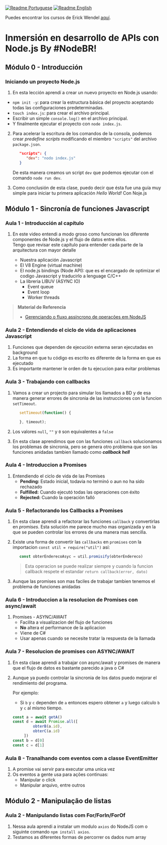 [![Readme Portuguese](https://img.shields.io/badge/README-pt--BR-brightgreen?style=for-the-badge)][README.pt-br.md]
[![Readme English](https://img.shields.io/badge/README-EN--US-blue?style=for-the-badge)][README.md]

Puedes encontrar los cursos de Erick Wendel [aquí][erick wendels courses].

[README.es-co.md]:https://github.com/ed-arias/NPM-API/blob/master/README.es-co.md
[README.pt-br.md]:https://github.com/ed-arias/NPM-API/blob/master/README.pt-br.md
[README.md]:https://github.com/ed-arias/NPM-API/blob/master/README.md
[erick wendels courses]: https://cursos.erickwendel.com.br

# Inmersión en desarrollo de APIs con Node.js By #NodeBR!
## Módulo 0 - Introducción
### Iniciando un proyecto Node.js

1. En esta lección aprendí a crear un nuevo proyecto en Node.js usando:

- `npm init -y`: para crear la estructura básica del proyecto aceptando todas las configuraciones predeterminadas.
- `touch index.js`: para crear el archivo principal.
- Escribir un simple `console.log()` en el archivo principal.
- Y finalmente ejecutar el proyecto con `node index.js`.

2. Para acelerar la escritura de los comandos de la consola, podemos crear _predefine scripts_ modificando el miembro `"scripts"` del archivo `package.json`.

   ```json
      "scripts": {
         "dev": "nodo index.js"
      }
   ```

   De esta manera creamos un script `dev` que podemos ejecutar con el comando `node run dev`.

3. Como conclusión de esta clase, puedo decir que ésta fue una guía muy simple para iniciar tu primera aplicación _Hello World!_ Con Noje.js

## Módulo 1 - Sincronía de funciones Javascript
### Aula 1 - Introducción al capítulo
1. En este video entendi a modo groso como funcionan los diferente componentes de Node.js y el flujo de datos entre ellos.<br>
   Tengo que revisar este capítulo para entender cada parte de la arquitectura con mayor detalle

   - Nuestra aplicación Javascript
   - El V8 Engine (virtual machine)
   - El node.js bindings (Node API): que es el encargado de optimizar el codigo Javascript y traducirlo a lenguage C/C++
   - La libreria LIBUV (ASYNC IO)
      - Event queue
      - Event loop
      - Worker threads

> **Material de Referencia**<br>
> - [Gerenciando o fluxo assíncrono de operações em NodeJS](https://imasters.com.br/desenvolvimento/gerenciando-o-fluxo-assincrono-de-operacoes-em-nodejs)

### Aula 2 - Entendiendo el ciclo de vida de aplicaciones Javascript
1. Funciones que dependen de ejecución externa seran ejecutadas en background
2. La forma en que tu código es escrito es diferente de la forma en que es ejecutado
3. Es importante mantener le orden de tu ejecucion para evitar problemas

### Aula 3 - Trabajando con callbacks
1. Vamos a crear un projecto para simular los llamados a BD y de esa manera generar errores de sincronia de las instrucciones con la funcion `setTimeout`.
   
   ```javascript
      setTimeout(function() {

      }, timeout);
     ```
2. Los valores `null`, `""` y `0` son equivalentes a `false`
3. En esta clase aprendimos que con las funciones `callback` solucionamos los problemas de sincronia,
   pero se genera otro problema que son las funciones anidadas tambien llamado como ***callback hell***

### Aula 4 - Introduccion a Promises
1. Entendiendo el ciclo de vida de las Promises
   - **Pending:** Estado inicial, todavia no terminó o aun no ha sido rechazado
   - **Fulfilled:** Cuando ejecutó todas las operaciones con éxito
   - **Rejected:** Cuando la operación falló

### Aula 5 - Refactorando los Callbacks a Promises
1. En esta clase aprendi a refactorar las funciones `callback` y convertirlas en *promises*. 
   Esta solución me parece mucho mas organizada y en la que se pueden controlar los errores de una manera mas sencilla.
2. Existe una forma de convertir las `callbacks` en `promises` con la importacion `const util = require("util")` así:
   
   ```javascript
      const obterEnderecoAsyc = util.promisify(obterEndereco)
   ```
   > Esta operacion se puede realizar siempre y cuando la funcion callback respete el estandar `return callback(error, dato)` 
3. Aunque las promises son mas faciles de trabajar tambien tenemos el problema de funciones anidadas

### Aula 6 - Introduccion a la resolucion de Promises con async/await
1. Promises - ASYNC/AWAIT
   - Facilita a visualizacion del flujo de funciones
   - **No** altera el performance de la aplicacion
   - Viene de C#
   - Usar apenas cuando se necesite tratar la respuesta de la llamada

### Aula 7 - Resolucion de promises con ASYNC/AWAIT 
1. En esta clase aprendi a trabajar con async/await y promises de manera que el flujo de datos es bastante parecido a java o C#
2. Aunque ya puedo controlar la sincronia de los datos puedo mejorar el rendimiento del programa.

   Por ejemplo:
   - Si `b` y `c` dependen de `a` entonces espero obtener `a` y luego calculo `b` y `c` al mismo tiempo.
   
   ```javascript
   const a = await getA()
   const d = await Promise.all([
            obterB(a.id),
            obterC(a.id)
        ])
   const b = d[0]
   const c = d[1]
   ```
### Aula 8 - Tranalhando com eventos com a classe EventEmitter
1. A promise vai servir para executar uma unica vez 
2. Os eventos a gente usa para ações continuas:
   - Manipular o click
   - Manipular arquivo, entre outros

## Módulo 2 - Manipulação de listas
### Aula 2 - Manipulando listas com For/ForIn/ForOf
1. Nessa aula aprendi a instalar um modulo `axios` do NodeJS com o siguinte comando `npm install axios`.
2. Testamos as diferentes formas de percorrer os dados num array

